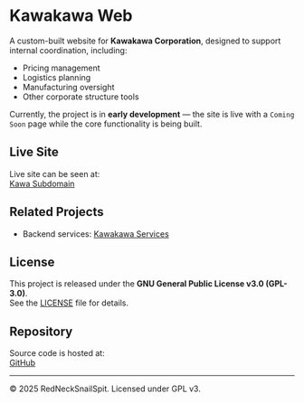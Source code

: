 # Kawakawa Web

A custom-built website for **Kawakawa Corporation**, designed to support internal coordination, including:

- Pricing management  
- Logistics planning  
- Manufacturing oversight  
- Other corporate structure tools  

Currently, the project is in **early development** — the site is live with a `Coming Soon` page while the core functionality is being built.  

## Live Site

Live site can be seen at:  
[Kawa Subdomain](https://kawa.rednecksnailspit.co.za/)

## Related Projects

- Backend services: [Kawakawa Services](https://github.com/RedNeckSnailSpit/kawakawa_services)

## License

This project is released under the **GNU General Public License v3.0 (GPL-3.0)**.  
See the [LICENSE](LICENSE) file for details.

## Repository

Source code is hosted at:  
[GitHub](https://github.com/RedNeckSnailSpit/kawakawa_web)

---

© 2025 RedNeckSnailSpit. Licensed under GPL v3.
